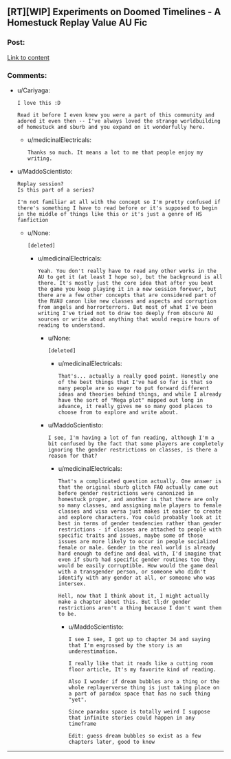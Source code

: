 ## [RT][WIP] Experiments on Doomed Timelines - A Homestuck Replay Value AU Fic

### Post:

[Link to content](http://archiveofourown.org/works/6578272/)

### Comments:

- u/Cariyaga:
  ```
  I love this :D

  Read it before I even knew you were a part of this community and adored it even then -- I've always loved the strange worldbuilding of homestuck and sburb and you expand on it wonderfully here.
  ```

  - u/medicinalElectricals:
    ```
    Thanks so much. It means a lot to me that people enjoy my writing.
    ```

- u/MaddoScientisto:
  ```
  Replay session? 
  Is this part of a series? 

  I'm not familiar at all with the concept so I'm pretty confused if there's something I have to read before or it's supposed to begin in the middle of things like this or it's just a genre of HS fanfiction
  ```

  - u/None:
    ```
    [deleted]
    ```

    - u/medicinalElectricals:
      ```
      Yeah. You don't really have to read any other works in the AU to get it (at least I hope so), but the background is all there. It's mostly just the core idea that after you beat the game you keep playing it in a new session forever, but there are a few other concepts that are considered part of the RVAU canon like new classes and aspects and corruption from angels and horrorterrors. But most of what I've been writing I've tried not to draw too deeply from obscure AU sources or write about anything that would require hours of reading to understand.
      ```

      - u/None:
        ```
        [deleted]
        ```

        - u/medicinalElectricals:
          ```
          That's... actually a really good point. Honestly one of the best things that I've had so far is that so many people are so eager to put forward different ideas and theories behind things, and while I already have the sort of "Mega plot" mapped out long in advance, it really gives me so many good places to choose from to explore and write about.
          ```

      - u/MaddoScientisto:
        ```
        I see, I'm having a lot of fun reading, although I'm a bit confused by the fact that some players are completely ignoring the gender restrictions on classes, is there a reason for that?
        ```

        - u/medicinalElectricals:
          ```
          That's a complicated question actually. One answer is that the original sburb glitch FAQ actually came out before gender restrictions were canonized in homestuck proper, and another is that there are only so many classes, and assigning male players to female classes and visa versa just makes it easier to create and explore characters. You could probably look at it best in terms of gender tendencies rather than gender restrictions - if classes are attached to people with specific traits and issues, maybe some of those issues are more likely to occur in people socialized female or male. Gender in the real world is already hard enough to define and deal with, I'd imagine that even if sburb had specific gender routines too they would be easily corruptible. How would the game deal with a transgender person, or someone who didn't identify with any gender at all, or someone who was intersex.

          Hell, now that I think about it, I might actually make a chapter about this. But tl;dr gender restrictions aren't a thing because I don't want them to be.
          ```

          - u/MaddoScientisto:
            ```
            I see I see, I got up to chapter 34 and saying that I'm engrossed by the story is an underestimation. 

            I really like that it reads like a cutting room floor article, It's my favorite kind of reading. 

            Also I wonder if dream bubbles are a thing or the whole replayerverse thing is just taking place on a part of paradox space that has no such thing "yet". 

            Since paradox space is totally weird I suppose that infinite stories could happen in any timeframe 

            Edit: guess dream bubbles so exist as a few chapters later, good to know
            ```

---


